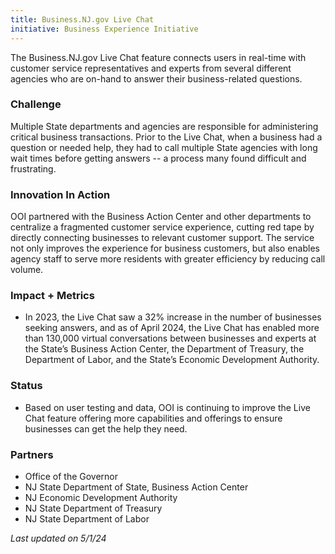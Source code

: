 ```yaml
---
title: Business.NJ.gov Live Chat
initiative: Business Experience Initiative
---
```


The Business.NJ.gov Live Chat feature connects users in real-time with customer service representatives and experts from several different agencies who are on-hand to answer their business-related questions.

### Challenge

Multiple State departments and agencies are responsible for administering critical business transactions. Prior to the Live Chat, when a business had a question or needed help, they had to call multiple State agencies with long wait times before getting answers -- a process many found difficult and frustrating.

### Innovation In Action

OOI partnered with the Business Action Center and other departments to centralize a fragmented customer service experience, cutting red tape by directly connecting businesses to relevant customer support. The service not only improves the experience for business customers, but also enables agency staff to serve more residents with greater efficiency by reducing call volume.

### Impact + Metrics

-  In 2023, the Live Chat saw a 32% increase in the number of businesses seeking answers, and as of April 2024, the Live Chat has enabled more than 130,000 virtual conversations between businesses and experts at the State’s Business Action Center, the Department of Treasury, the Department of Labor, and the State’s Economic Development Authority.

### Status

-   Based on user testing and data, OOI is continuing to improve the Live Chat feature offering more capabilities and offerings to ensure businesses can get the help they need.

### Partners

-   Office of the Governor
-   NJ State Department of State, Business Action Center
-   NJ Economic Development Authority
-   NJ State Department of Treasury
-   NJ State Department of Labor

*Last updated on 5/1/24*
